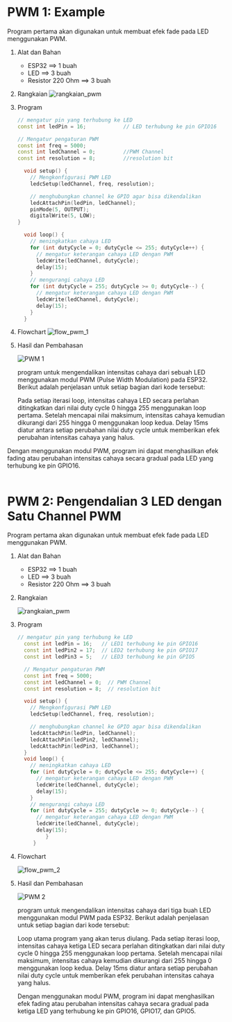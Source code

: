 # PWM 1: Example
Program pertama akan digunakan untuk membuat efek fade pada LED menggunakan PWM.

1. Alat dan Bahan
      * ESP32             ==> 1 buah
      * LED               ==> 3 buah
      * Resistor 220 Ohm  ==> 3 buah

2. Rangkaian
   ![rangkaian_pwm](https://github.com/milham08330/Embedded-System/assets/42812745/f06fe387-2262-460d-8e81-cc7fe0a2d3c5)

4. Program
   ```cpp
   // mengatur pin yang terhubung ke LED
   const int ledPin = 16;            // LED terhubung ke pin GPIO16

   // Mengatur pengaturan PWM
   const int freq = 5000;
   const int ledChannel = 0;         //PWM Channel
   const int resolution = 8;         //resolution bit

     void setup() {
       // Mengkonfigurasi PWM LED
       ledcSetup(ledChannel, freq, resolution);

       // menghubungkan channel ke GPIO agar bisa dikendalikan
       ledcAttachPin(ledPin, ledChannel);
       pinMode(5, OUTPUT);
       digitalWrite(5, LOW);
   }

     void loop() {
       // meningkatkan cahaya LED
       for (int dutyCycle = 0; dutyCycle <= 255; dutyCycle++) {
         // mengatur keterangan cahaya LED dengan PWM
         ledcWrite(ledChannel, dutyCycle);
         delay(15);
       }
       // mengurangi cahaya LED
       for (int dutyCycle = 255; dutyCycle >= 0; dutyCycle--) {
         // mengatur keterangan cahaya LED dengan PWM
         ledcWrite(ledChannel, dutyCycle);
         delay(15);
       }
     }
   ```
5. Flowchart
   ![flow_pwm_1](https://github.com/milham08330/Embedded-System/assets/42812745/cefb8cf8-0b44-4011-b3c2-f68f924432ef)

   
7. Hasil dan Pembahasan

      ![PWM 1](https://github.com/alfan459/Embedded-System/assets/54757609/2e3cddb3-534b-4b23-aad6-f672326ef669)
      
     program untuk mengendalikan intensitas cahaya dari sebuah LED menggunakan modul PWM (Pulse Width Modulation) pada ESP32. Berikut adalah penjelasan untuk setiap bagian dari kode tersebut:

     Pada setiap iterasi loop, intensitas cahaya LED secara perlahan ditingkatkan dari nilai duty cycle 0 hingga 255 menggunakan loop pertama. Setelah mencapai nilai maksimum, intensitas cahaya kemudian dikurangi dari 255 hingga 0 menggunakan loop kedua. Delay 15ms diatur antara setiap perubahan nilai duty cycle untuk memberikan efek perubahan intensitas cahaya yang halus.

Dengan menggunakan modul PWM, program ini dapat menghasilkan efek fading atau perubahan intensitas cahaya secara gradual pada LED yang terhubung ke pin GPIO16.
<br></br>

# PWM 2: Pengendalian 3 LED dengan Satu Channel PWM
Program pertama akan digunakan untuk membuat efek fade pada LED menggunakan PWM.

1. Alat dan Bahan
      * ESP32             ==> 1 buah
      * LED               ==> 3 buah
      * Resistor 220 Ohm  ==> 3 buah

2. Rangkaian

   ![rangkaian_pwm](https://github.com/milham08330/Embedded-System/assets/42812745/dab8a947-1a14-4f98-a073-f09bca232d83)

4. Program
   ```cpp
   // mengatur pin yang terhubung ke LED
     const int ledPin = 16;   // LED1 terhubung ke pin GPIO16
     const int ledPin2 = 17;  // LED2 terhubung ke pin GPIO17
     const int ledPin3 = 5;   // LED3 terhubung ke pin GPIO5

     // Mengatur pengaturan PWM
     const int freq = 5000;
     const int ledChannel = 0;  // PWM Channel
     const int resolution = 8;  // resolution bit

     void setup() {
       // Mengkonfigurasi PWM LED
       ledcSetup(ledChannel, freq, resolution);

       // menghubungkan channel ke GPIO agar bisa dikendalikan
       ledcAttachPin(ledPin, ledChannel);
       ledcAttachPin(ledPin2, ledChannel);
       ledcAttachPin(ledPin3, ledChannel);
     }
     void loop() {
       // meningkatkan cahaya LED
       for (int dutyCycle = 0; dutyCycle <= 255; dutyCycle++) {
         // mengatur keterangan cahaya LED dengan PWM
         ledcWrite(ledChannel, dutyCycle);
         delay(15);
       }
       // mengurangi cahaya LED
       for (int dutyCycle = 255; dutyCycle >= 0; dutyCycle--) {
         // mengatur keterangan cahaya LED dengan PWM
         ledcWrite(ledChannel, dutyCycle);
         delay(15);
            }
        }
     ```
   
6. Flowchart

   ![flow_pwm_2](https://github.com/milham08330/Embedded-System/assets/42812745/a499ff5e-5458-4868-bcd6-7591f87bd83a)

   
7. Hasil dan Pembahasan

      ![PWM 2](https://github.com/alfan459/Embedded-System/assets/54757609/68196d0b-b263-49db-af58-069f76adcf67)
      
   program untuk mengendalikan intensitas cahaya dari tiga buah LED menggunakan modul PWM pada ESP32. Berikut adalah penjelasan untuk setiap bagian dari kode tersebut:

     Loop utama program yang akan terus diulang. Pada setiap iterasi loop, intensitas cahaya ketiga LED secara perlahan ditingkatkan dari nilai duty cycle 0 hingga 255 menggunakan loop pertama. Setelah mencapai nilai maksimum, intensitas cahaya kemudian dikurangi dari 255 hingga 0 menggunakan loop kedua. Delay 15ms diatur antara setiap perubahan nilai duty cycle untuk memberikan efek perubahan intensitas cahaya yang halus.

     Dengan menggunakan modul PWM, program ini dapat menghasilkan efek fading atau perubahan intensitas cahaya secara gradual pada ketiga LED yang terhubung ke pin GPIO16, GPIO17, dan GPIO5.
<br></br>
